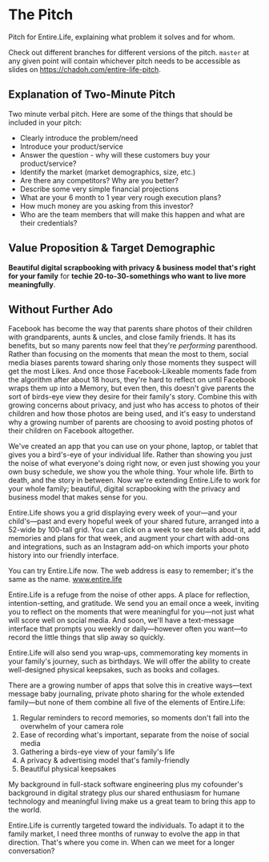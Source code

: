 The Pitch
=========

Pitch for Entire.Life, explaining what problem it solves and for whom.

Check out different branches for different versions of the pitch. `master` at
any given point will contain whichever pitch needs to be accessible as slides
on https://chadoh.com/entire-life-pitch.


Explanation of Two-Minute Pitch
-------------------------------

Two minute verbal pitch. Here are some of the things that should be included in your pitch:

- Clearly introduce the problem/need
- Introduce your product/service
- Answer the question - why will these customers buy your product/service?
- Identify the market (market demographics, size, etc.)
- Are there any competitors?  Why are you better?
- Describe some very simple financial projections
- What are your 6 month to 1 year very rough execution plans?
- How much money are you asking from this investor?
- Who are the team members that will make this happen and what are their credentials?


Value Proposition & Target Demographic
--------------------------------------

**Beautiful digital scrapbooking with privacy & business model that's right for your family** for **techie 20-to-30-somethings who want to live more meaningfully**.


Without Further Ado
-------------------

Facebook has become the way that parents share photos of their children with grandparents, aunts & uncles, and close family friends. It has its benefits, but so many parents now feel that they're _performing_ parenthood. Rather than focusing on the moments that mean the most to them, social media biases parents toward sharing only those moments they suspect will get the most Likes. And once those Facebook-Likeable moments fade from the algorithm after about 18 hours, they're hard to reflect on until Facebook wraps them up into a Memory, but even then, this doesn't give parents the sort of birds-eye view they desire for their family's story. Combine this with growing concerns about privacy, and just who has access to photos of their children and how those photos are being used, and it's easy to understand why a growing number of parents are choosing to avoid posting photos of their children on Facebook altogether.

We've created an app that you can use on your phone, laptop, or tablet that gives you a bird's-eye of your individual life. Rather than showing you just the noise of what everyone's doing right now, or even just showing you your own busy schedule, we show you the whole thing. Your whole life. Birth to death, and the story in between. Now we're extending Entire.Life to work for your whole family; beautiful, digital scrapbooking with the privacy and business model that makes sense for you.

Entire.Life shows you a grid displaying every week of your—and your child's—past and every hopeful week of your shared future, arranged into a 52-wide by 100-tall grid. You can click on a week to see details about it, add memories and plans for that week, and augment your chart with add-ons and integrations, such as an Instagram add-on which imports your photo history into our friendly interface.

You can try Entire.Life now. The web address is easy to remember; it's the same as the name. www.entire.life

Entire.Life is a refuge from the noise of other apps. A place for reflection, intention-setting, and gratitude. We send you an email once a week, inviting you to reflect on the moments that were meaningful for you—not just what will score well on social media. And soon, we'll have a text-message interface that prompts you weekly or daily—however often you want—to record the little things that slip away so quickly.

Entire.Life will also send you wrap-ups, commemorating key moments in your family's journey, such as birthdays. We will offer the ability to create well-designed physical keepsakes, such as books and collages.

There are a growing number of apps that solve this in creative ways—text message baby journaling, private photo sharing for the whole extended family—but none of them combine all five of the elements of Entire.Life:

1. Regular reminders to record memories, so moments don't fall into the overwhelm of your camera role
2. Ease of recording what's important, separate from the noise of social media
3. Gathering a birds-eye view of your family's life
4. A privacy & advertising model that's family-friendly
5. Beautiful physical keepsakes

My background in full-stack software engineering plus my cofounder's background in digital strategy plus our shared enthusiasm for humane technology and meaningful living make us a great team to bring this app to the world.

Entire.Life is currently targeted toward the individuals. To adapt it to the family market, I need three months of runway to evolve the app in that direction. That's where you come in. When can we meet for a longer conversation?
